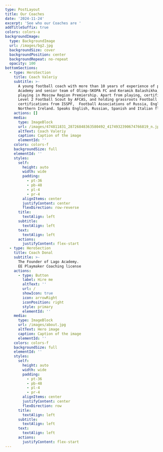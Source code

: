 ```yaml
---
type: PostLayout
title: Our Coaches
date: '2024-11-24'
excerpt: 'See who our Coaches are '
addTitleSuffix: true
colors: colors-a
backgroundImage:
  type: BackgroundImage
  url: /images/bg2.jpg
  backgroundSize: cover
  backgroundPosition: center
  backgroundRepeat: no-repeat
  opacity: 100
bottomSections:
  - type: HeroSection
    title: Coach Valeriy
    subtitle: >-
      A young football coach with more than 10 years of experience of playing in
      Academy and senior team of Olimp-SKOPA FC and Keramik Balashikha, mostly
      playing in Moscow Region Premiership. Apart from playing, certified as
      Level 2 Football Scout by AFCAS, and holding grassroots Football Coaching
      certifications from ISSPF,  Football Associations of Russia, England and
      Northern Ireland. Speaks English, Russian, Spanish and Italian fluently
    actions: []
    media:
      type: ImageBlock
      url: /images/474811831_28726848363580492_4174932390674766819_n.jpg
      altText: Coach Valeriy
      caption: Caption of the image
      elementId: ''
    colors: colors-f
    backgroundSize: full
    elementId: ''
    styles:
      self:
        height: auto
        width: wide
        padding:
          - pt-36
          - pb-48
          - pl-4
          - pr-4
        alignItems: center
        justifyContent: center
        flexDirection: row-reverse
      title:
        textAlign: left
      subtitle:
        textAlign: left
      text:
        textAlign: left
      actions:
        justifyContent: flex-start
  - type: HeroSection
    title: Coach Donal
    subtitle: >-
      The Founder of Lago Academy.                                          Has
      EE Playmaker Coaching license
    actions:
      - type: Button
        label: Hire me
        altText: ''
        url: /
        showIcon: true
        icon: arrowRight
        iconPosition: right
        style: primary
        elementId: ''
    media:
      type: ImageBlock
      url: /images/about.jpg
      altText: Hero image
      caption: Caption of the image
      elementId: ''
    colors: colors-f
    backgroundSize: full
    elementId: ''
    styles:
      self:
        height: auto
        width: wide
        padding:
          - pt-36
          - pb-48
          - pl-4
          - pr-4
        alignItems: center
        justifyContent: center
        flexDirection: row
      title:
        textAlign: left
      subtitle:
        textAlign: left
      text:
        textAlign: left
      actions:
        justifyContent: flex-start
---
```

